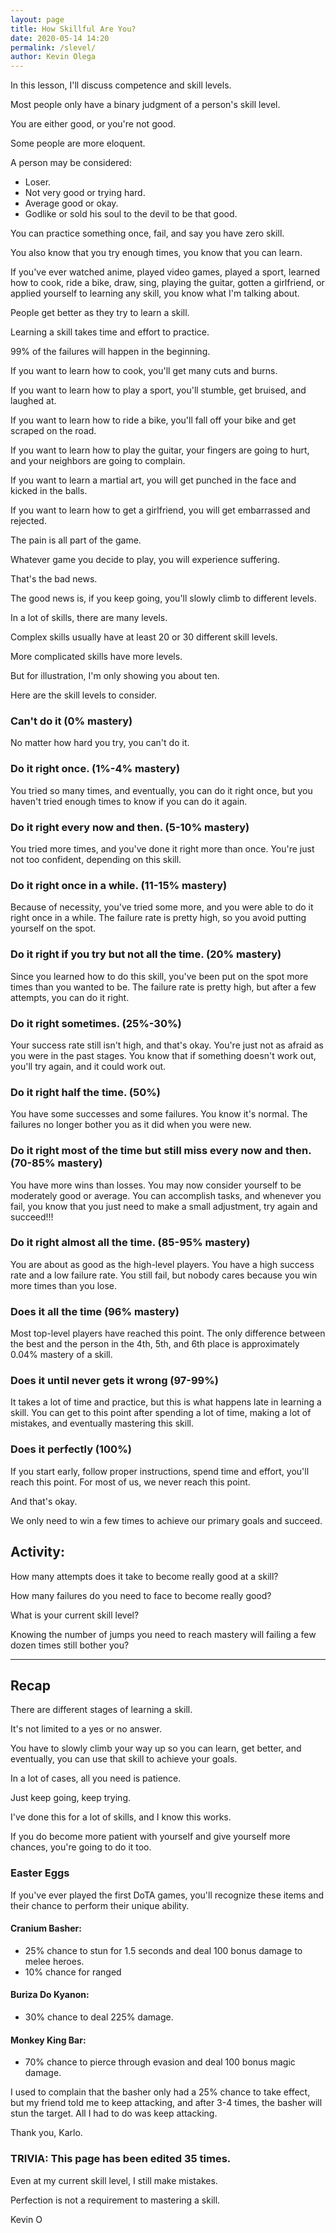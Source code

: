 ```yaml
--- 
layout: page
title: How Skillful Are You?
date: 2020-05-14 14:20
permalink: /slevel/ 
author: Kevin Olega 
--- 
```

In this lesson, I'll discuss competence and skill levels.

Most people only have a binary judgment of a person's skill level.

You are either good, or you're not good.

Some people are more eloquent.

A person may be considered:

- Loser.
- Not very good or trying hard.
- Average good or okay.
- Godlike or sold his soul to the devil to be that good.

You can practice something once, fail, and say you have zero skill.

You also know that you try enough times, you know that you can learn.

If you've ever watched anime, played video games, played a sport, learned how to cook, ride a bike, draw, sing, playing the guitar, gotten a girlfriend, or applied yourself to learning any skill, you know what I'm talking about.

People get better as they try to learn a skill.

Learning a skill takes time and effort to practice.

99% of the failures will happen in the beginning.

If you want to learn how to cook, you'll get many cuts and burns.

If you want to learn how to play a sport, you'll stumble, get bruised, and laughed at.

If you want to learn how to ride a bike, you'll fall off your bike and get scraped on the road.

If you want to learn how to play the guitar, your fingers are going to hurt, and your neighbors are going to complain.

If you want to learn a martial art, you will get punched in the face and kicked in the balls.

If you want to learn how to get a girlfriend, you will get embarrassed and rejected.

The pain is all part of the game.

Whatever game you decide to play, you will experience suffering.

That's the bad news.

The good news is, if you keep going, you'll slowly climb to different levels.

In a lot of skills, there are many levels.

Complex skills usually have at least 20 or 30 different skill levels.

More complicated skills have more levels.

But for illustration, I'm only showing you about ten.

Here are the skill levels to consider.

### Can't do it (0% mastery)

No matter how hard you try, you can't do it.

### Do it right once. (1%-4% mastery)

You tried so many times, and eventually, you can do it right once, but you haven't tried enough times to know if you can do it again.

### Do it right every now and then. (5-10% mastery)

You tried more times, and you've done it right more than once. You're just not too confident, depending on this skill.

### Do it right once in a while. (11-15% mastery)

Because of necessity, you've tried some more, and you were able to do it right once in a while. The failure rate is pretty high, so you avoid putting yourself on the spot.

### Do it right if you try but not all the time. (20% mastery)

Since you learned how to do this skill, you've been put on the spot more times than you wanted to be. The failure rate is pretty high, but after a few attempts, you can do it right.

### Do it right sometimes. (25%-30%)

Your success rate still isn't high, and that's okay. You're just not as afraid as you were in the past stages. You know that if something doesn't work out, you'll try again, and it could work out.

### Do it right half the time. (50%)

You have some successes and some failures. You know it's normal. The failures no longer bother you as it did when you were new.

### Do it right most of the time but still miss every now and then. (70-85% mastery)

You have more wins than losses. You may now consider yourself to be moderately good or average. You can accomplish tasks, and whenever you fail, you know that you just need to make a small adjustment, try again and succeed!!!

### Do it right almost all the time. (85-95% mastery)

You are about as good as the high-level players. You have a high success rate and a low failure rate. You still fail, but nobody cares because you win more times than you lose.

### Does it all the time (96% mastery)

Most top-level players have reached this point. The only difference between the best and the person in the 4th, 5th, and 6th place is approximately 0.04% mastery of a skill.

### Does it until never gets it wrong (97-99%)

It takes a lot of time and practice, but this is what happens late in learning a skill. You can get to this point after spending a lot of time,  making a lot of mistakes, and eventually mastering this skill. 

### Does it perfectly (100%)

If you start early, follow proper instructions, spend time and effort, you'll reach this point. For most of us, we never reach this point. 

And that's okay.

We only need to win a few times to achieve our primary goals and succeed.

## Activity:

How many attempts does it take to become really good at a skill?

How many failures do you need to face to become really good?

What is your current skill level?

Knowing the number of jumps you need to reach mastery will failing a few dozen times still bother you?

---

## Recap

There are different stages of learning a skill.

It's not limited to a yes or no answer.

You have to slowly climb your way up so you can learn, get better, and eventually, you can use that skill to achieve your goals.

In a lot of cases, all you need is patience.

Just keep going, keep trying.

I've done this for a lot of skills, and I know this works. 

If you do become more patient with yourself and give yourself more chances, you're going to do it too.


### Easter Eggs

If you've ever played the first DoTA games, you'll recognize these items and their chance to perform their unique ability.

#### Cranium Basher:

- 25% chance to stun for 1.5 seconds and deal 100 bonus damage to melee heroes.
- 10% chance for ranged

#### Buriza Do Kyanon:

- 30% chance to deal 225% damage.

#### Monkey King Bar:

- 70% chance to pierce through evasion and deal 100 bonus magic damage.

I used to complain that the basher only had a 25% chance to take effect, but my friend told me to keep attacking, and after 3-4 times, the basher will stun the target. All I had to do was keep attacking.

Thank you, Karlo.

### TRIVIA: This page has been edited 35 times. 

Even at my current skill level, I still make mistakes.

Perfection is not a requirement to mastering a skill.

Kevin O